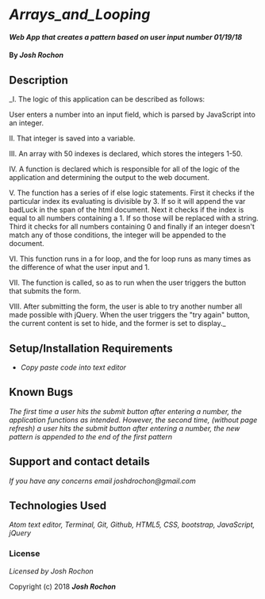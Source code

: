 # _Arrays_and_Looping_

#### _Web App that creates a pattern based on user input number 01/19/18_

#### By _**Josh Rochon**_

## Description

_I. The logic of this application can be described as follows:

User enters a number into an input field, which is parsed by JavaScript into an integer.

II. That integer is saved into a variable.

III. An array with 50 indexes is declared, which stores the integers 1-50.

IV. A function is declared which is responsible for all of the logic of the application and determining the output to the web document.

V. The function has a series of if else logic statements. First it checks if the particular index its evaluating is divisible by 3. If so it will append the var badLuck in the span of the html document. Next it checks if the index is equal to all numbers containing a 1. If so those will be replaced with a string. Third it checks for all numbers containing 0 and finally if an integer doesn't match any of those conditions, the integer will be appended to the document.

VI. This function runs in a for loop, and the for loop runs as many times as the difference of what the user input and 1.

VII. The function is called, so as to run when the user triggers the button that submits the form.

VIII. After submitting the form, the user is able to try another number all made possible with jQuery. When the user triggers the "try again" button, the current content is set to hide, and the former is set to display._

## Setup/Installation Requirements

* _Copy paste code into text editor_

## Known Bugs

_The first time a user hits the submit button after entering a number, the application functions as intended. However, the second time, (without page refresh) a user hits the submit button after entering a number, the new pattern is appended to the end of the first pattern_

## Support and contact details

_If you have any concerns email joshdrochon@gmail.com_

## Technologies Used

_Atom text editor, Terminal, Git, Github, HTML5, CSS, bootstrap, JavaScript, jQuery_

### License

*Licensed by Josh Rochon*

Copyright (c) 2018 **_Josh Rochon_**
